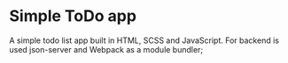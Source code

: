 # Simple ToDo app

A simple todo list app built in HTML, SCSS and JavaScript.
For backend is used json-server and Webpack as a module bundler;

